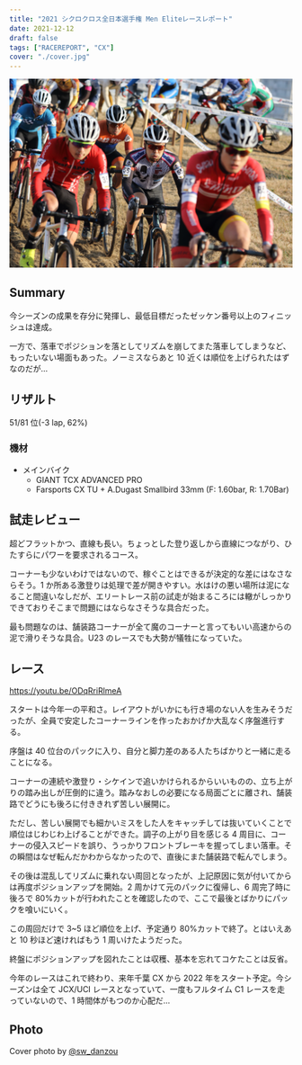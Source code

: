 ```yaml
---
title: "2021 シクロクロス全日本選手権 Men Eliteレースレポート"
date: 2021-12-12
draft: false
tags: ["RACEREPORT", "CX"]
cover: "./cover.jpg"
---
```


![cover](./cover.jpg)

## Summary

今シーズンの成果を存分に発揮し、最低目標だったゼッケン番号以上のフィニッシュは達成。

一方で、落車でポジションを落としてリズムを崩してまた落車してしまうなど、もったいない場面もあった。ノーミスならあと 10 近くは順位を上げられたはずなのだが…

## リザルト

51/81 位(-3 lap, 62%)

### 機材

- メインバイク
  - GIANT TCX ADVANCED PRO
  - Farsports CX TU + A.Dugast Smallbird 33mm (F: 1.60bar, R: 1.70Bar)

## 試走レビュー

超どフラットかつ、直線も長い。ちょっとした登り返しから直線につながり、ひたすらにパワーを要求されるコース。

コーナーも少ないわけではないので、稼ぐことはできるが決定的な差にはなさならそう。1 か所ある激登りは処理で差が開きやすい。水はけの悪い場所は泥になること間違いなしだが、エリートレース前の試走が始まるころには轍がしっかりできておりそこまで問題にはならなさそうな具合だった。

最も問題なのは、舗装路コーナーが全て魔のコーナーと言ってもいい高速からの泥で滑りそうな具合。U23 のレースでも大勢が犠牲になっていた。

## レース

https://youtu.be/ODqRriRlmeA

スタートは今年一の平和さ。レイアウトがいかにも行き場のない人を生みそうだったが、全員で安定したコーナーラインを作ったおかげか大乱なく序盤進行する。

序盤は 40 位台のパックに入り、自分と脚力差のある人たちばかりと一緒に走ることになる。

コーナーの連続や激登り・シケインで追いかけられるからいいものの、立ち上がりの踏み出しが圧倒的に違う。踏みなおしの必要になる局面ごとに離され、舗装路でどうにも後ろに付ききれず苦しい展開に。

ただし、苦しい展開でも細かいミスをした人をキャッチしては抜いていくことで順位はじわじわ上げることができた。調子の上がり目を感じる 4 周目に、コーナーの侵入スピードを誤り、うっかりフロントブレーキを握ってしまい落車。その瞬間はなぜ転んだかわからなかったので、直後にまた舗装路で転んでしまう。

その後は混乱してリズムに乗れない周回となったが、上記原因に気が付いてからは再度ポジションアップを開始。2 周かけて元のパックに復帰し、6 周完了時に後ろで 80%カットが行われたことを確認したので、ここで最後とばかりにパックを喰いにいく。

この周回だけで 3~5 ほど順位を上げ、予定通り 80%カットで終了。とはいえあと 10 秒ほど速ければもう 1 周いけたようだった。

終盤にポジションアップを図れたことは収穫、基本を忘れてコケたことは反省。

今年のレースはこれで終わり、来年千葉 CX から 2022 年をスタート予定。今シーズンは全て JCX/UCI レースとなっていて、一度もフルタイム C1 レースを走っていないので、1 時間体がもつのか心配だ…

## Photo

Cover photo by [@sw_danzou](https://twitter.com/sw_danzou)
